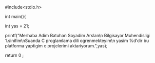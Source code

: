 #include<stdio.h>

int main(){

int yas = 21;

printf("Merhaba Adim Batuhan Soyadim Arslan\n Bilgisayar Muhendisligi 1.sinifim\nSuanda C proglamlama dili ogrenmekteyim\n yasim %d'dir bu platforma yaptigim c projelerimi aktariyorum.",yas);

return 0 ;
